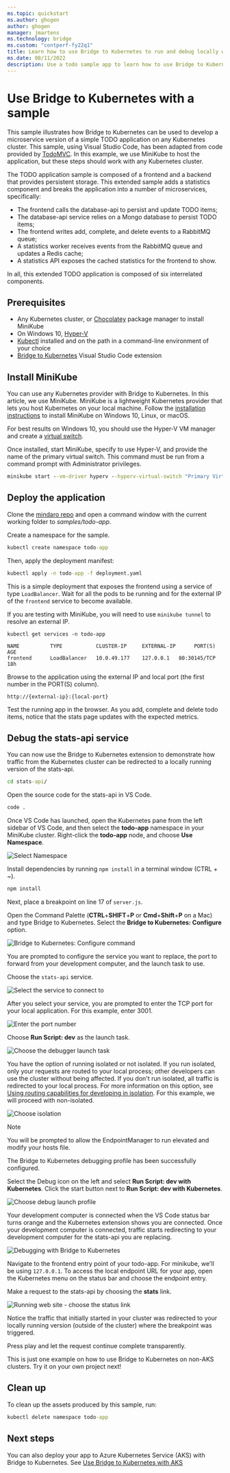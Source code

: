 ```yaml
---
ms.topic: quickstart
ms.author: ghogen
author: ghogen
manager: jmartens
ms.technology: bridge
ms.custom: "contperf-fy22q1"
title: Learn how to use Bridge to Kubernetes to run and debug locally with Kubernetes, using a TODO sample app.
ms.date: 08/11/2022
description: Use a todo sample app to learn how to use Bridge to Kubernetes to develop, debug, and test a Kubernetes application locally in Visual Studio Code
---
```

# Use Bridge to Kubernetes with a sample

This sample illustrates how Bridge to Kubernetes can be used to develop a microservice version of a simple TODO application on any Kubernetes cluster. This sample, using Visual Studio Code, has been adapted from code provided by [TodoMVC](https://todomvc.com). In this example, we use MiniKube to host the application, but these steps should work with any Kubernetes cluster.

The TODO application sample is composed of a frontend and a backend that provides persistent storage. This extended sample adds a statistics component and breaks the application into a number of microservices, specifically:

- The frontend calls the database-api to persist and update TODO items;
- The database-api service relies on a Mongo database to persist TODO items;
- The frontend writes add, complete, and delete events to a RabbitMQ queue;
- A statistics worker receives events from the RabbitMQ queue and updates a Redis cache;
- A statistics API exposes the cached statistics for the frontend to show.

In all, this extended TODO application is composed of six interrelated components.

## Prerequisites

- Any Kubernetes cluster, or [Chocolatey](https://chocolatey.org/) package manager to install MiniKube
- On Windows 10, [Hyper-V](/virtualization/hyper-v-on-windows)
- [Kubectl](https://kubernetes.io/docs/tasks/tools/install-kubectl/) installed and on the path in a command-line environment of your choice
- [Bridge to Kubernetes](https://aka.ms/bridge-to-k8s-vsc-extension) Visual Studio Code extension

## Install MiniKube

You can use any Kubernetes provider with Bridge to Kubernetes. In this article, we use MiniKube. MiniKube is a lightweight Kubernetes provider that lets you host Kubernetes on your local machine. Follow the [installation instructions](https://minikube.sigs.k8s.io/docs/start/) to install MiniKube on Windows 10, Linux, or macOS.

For best results on Windows 10, you should use the Hyper-V VM manager and create a [virtual switch](/windows-server/virtualization/hyper-v/get-started/create-a-virtual-switch-for-hyper-v-virtual-machines).

Once installed, start MiniKube, specify to use Hyper-V, and provide the name of the primary virtual switch. This command must be run from a command prompt with Administrator privileges.

```cmd
minikube start --vm-driver hyperv --hyperv-virtual-switch "Primary Virtual Switch"
```

## Deploy the application

Clone the [mindaro repo](https://github.com/Microsoft/mindaro) and open a command window with the current working folder to *samples/todo-app*.

Create a namespace for the sample.

```cmd
kubectl create namespace todo-app
```

Then, apply the deployment manifest:

```cmd
kubectl apply -n todo-app -f deployment.yaml
```

This is a simple deployment that exposes the frontend using a service of type `LoadBalancer`. Wait for all the pods to be running and for the external IP of the `frontend` service to become available.

If you are testing with MiniKube, you will need to use `minikube tunnel` to resolve an external IP.

```output
kubectl get services -n todo-app

NAME          TYPE           CLUSTER-IP     EXTERNAL-IP      PORT(S)        AGE
frontend      LoadBalancer   10.0.49.177    127.0.0.1   80:30145/TCP   18h
```

Browse to the application using the external IP and local port (the first number in the PORT(S) column).

```input
http://{external-ip}:{local-port}
```

Test the running app in the browser. As you add, complete and delete todo items, notice that the stats page updates with the expected metrics.

## Debug the stats-api service

You can now use the Bridge to Kubernetes extension to demonstrate how traffic from the Kubernetes cluster can be redirected to a locally running version of the stats-api.

```cmd
cd stats-api/
```

Open the source code for the stats-api in VS Code.

```cmd
code .
```

Once VS Code has launched, open the Kubernetes pane from the left sidebar of VS Code, and then select the **todo-app** namespace in your MiniKube cluster. Right-click the **todo-app** node, and choose **Use Namespace**.

![Select Namespace](media/bridge-to-kubernetes-sample/select-namespace.png)

Install dependencies by running `npm install` in a terminal window (CTRL + ~).

```cmd
npm install
```

Next, place a breakpoint on line 17 of `server.js`.

Open the Command Palette (**CTRL**+**SHIFT**+**P** or **Cmd**+**Shift**+**P** on a Mac) and type Bridge to Kubernetes. Select the **Bridge to Kubernetes: Configure** option.

![Bridge to Kubernetes: Configure command](media/bridge-to-kubernetes-sample/bridge-configure.png)

You are prompted to configure the service you want to replace, the port to forward from your development computer, and the launch task to use.

Choose the `stats-api` service.

![Select the service to connect to](media/bridge-to-kubernetes-sample/select-service.png)

After you select your service, you are prompted to enter the TCP port for your local application. For this example, enter 3001.

![Enter the port number](media/bridge-to-kubernetes-sample/enter-port.png)

Choose **Run Script: dev** as the launch task.

![Choose the debugger launch task](media/bridge-to-kubernetes-sample/launch-task.png)

You have the option of running isolated or not isolated. If you run isolated, only your requests are routed to your local process; other developers can use the cluster without being affected. If you don't run isolated, all traffic is redirected to your local process. For more information on this option, see [Using routing capabilities for developing in isolation](overview-bridge-to-kubernetes.md#using-routing-capabilities-for-developing-in-isolation). For this example, we will proceed with non-isolated.

![Choose isolation](media/bridge-to-kubernetes-sample/isolation.png)

> [!NOTE]
> You will be prompted to allow the EndpointManager to run elevated and modify your hosts file.

The Bridge to Kubernetes debugging profile has been successfully configured.

Select the Debug icon on the left and select **Run Script: dev with Kubernetes**. Click the start button next to **Run Script: dev with Kubernetes**.

![Choose debug launch profile](media/bridge-to-kubernetes-sample/debug-profile.png)

Your development computer is connected when the VS Code status bar turns orange and the Kubernetes extension shows you are connected. Once your development computer is connected, traffic starts redirecting to your development computer for the stats-api you are replacing.

![Debugging with Bridge to Kubernetes](media/bridge-to-kubernetes-sample/debugging.png)

Navigate to the frontend entry point of your todo-app. For minikube, we'll be using `127.0.0.1`. To access the local endpoint URL for your app, open the Kubernetes menu on the status bar and choose the endpoint entry.

Make a request to the stats-api by choosing the **stats** link.

![Running web site - choose the status link](media/bridge-to-kubernetes-sample/stats.png)

Notice the traffic that initially started in your cluster was redirected to your locally running version (outside of the cluster) where the breakpoint was triggered.

Press play and let the request continue complete transparently.

This is just one example on how to use Bridge to Kubernetes on non-AKS clusters.  Try it on your own project next!

## Clean up

To clean up the assets produced by this sample, run:

```cmd
kubectl delete namespace todo-app
```

## Next steps

You can also deploy your app to Azure Kubernetes Service (AKS) with Bridge to Kubernetes. See [Use Bridge to Kubernetes with AKS](bridge-to-kubernetes-aks.md)

